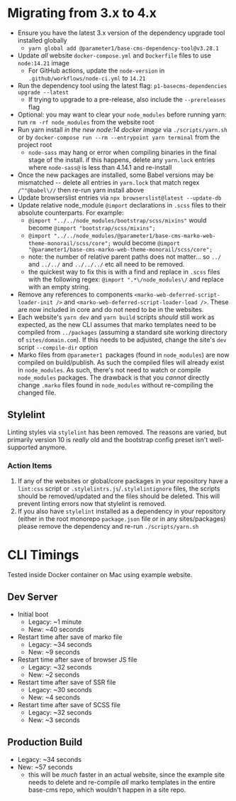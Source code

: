 # Migrating from 3.x to 4.x
- Ensure you have the latest 3.x version of the dependency upgrade tool installed globally
  - `yarn global add @parameter1/base-cms-dependency-tool@v3.28.1`
- Update _all_ website `docker-compose.yml` and `Dockerfile` files to use `node:14.21` image
  - For GitHub actions, update the `node-version` in `.github/workflows/node-ci.yml` to `14.21`
- Run the dependency tool using the latest flag: `p1-basecms-dependencies upgrade --latest`
  - If trying to upgrade to a pre-release, also include the `--prereleases` flag
- Optional: you may want to clear your `node_modules` before running yarn: run `rm -rf node_modules` from the website root
- Run yarn install _in the new node:14 docker image_ via `./scripts/yarn.sh` or by `docker-compose run --rm --entrypoint yarn terminal` from the project root
  - `node-sass` may hang or error when compiling binaries in the final stage of the install. if this happens, delete any `yarn.lock` entries where `node-sass@` is less than 4.14.1 and re-install
- Once the new packages are installed, some Babel versions may be mismatched -- delete all entries in `yarn.lock` that match regex `/^"@babel\//` then re-run yarn install above
- Update browserslist entries via `npx browserslist@latest --update-db`
- Update relative node_module `@import` declarations in `.scss` files to their absolute counterparts. For example:
  - `@import "../../node_modules/bootstrap/scss/mixins"` would become `@import "bootstrap/scss/mixins";`
  - `@import "../../node_modules/@parameter1/base-cms-marko-web-theme-monorail/scss/core";` would become `@import "@parameter1/base-cms-marko-web-theme-monorail/scss/core";`
  - note: the number of relative parent paths does not matter... so `../` and `../../` and `../../../` etc all need to be removed.
  - the quickest way to fix this is with a find and replace in `.scss` files with the following regex: `@import ".*\/node_modules\/` and replace with an empty string.
- Remove any references to components `<marko-web-deferred-script-loader-init />` and `<marko-web-deferred-script-loader-load />`. These are now included in core and do not need to be in the websites.
- Each website's `yarn dev` and `yarn build` scripts _should_ still work as expected, as the new CLI assumes that marko templates need to be compiled from `../packages` (assuming a standard site working directory of `sites/domain.com`). If this needs to be adjusted, change the site's `dev` script `--compile-dir` option
- Marko files from `@parameter1 `packages (found in `node_modules`) are now compiled on build/publish. As such the compiled files will already exist in `node_modules`. As such, there's not need to watch or compile `node_modules` packages. The drawback is that you _cannot_ directly change `.marko` files found in `node_modules` without re-compiling the changed file.

## Stylelint
Linting styles via `stylelint` has been removed. The reasons are varied, but primarily version 10 is _really_ old and the bootstrap config preset isn't well-supported anymore.

### Action Items
1. If any of the websites or global/core packages in your repository have a `lint:css` script or `.stylelintrs.js`/`.stylelintignore` files, the scripts should be removed/updated and the files should be deleted. This will prevent linting errors now that stylelint is removed.
2. If you also have `stylelint` installed as a dependency in your repository (either in the root monorepo `package.json` file or in any sites/packages) please remove the dependency and re-run `./scripts/yarn.sh`

# CLI Timings
Tested inside Docker container on Mac using example website.

## Dev Server
- Initial boot
  - Legacy: ~1 minute
  - New: ~40 seconds
- Restart time after save of marko file
  - Legacy: ~34 seconds
  - New: ~9 seconds
- Restart time after save of browser JS file
  - Legacy: ~32 seconds
  - New: ~2 seconds
- Restart time after save of SSR file
  - Legacy: ~30 seconds
  - New: ~4 seconds
- Restart time after save of SCSS file
  - Legacy: ~32 seconds
  - New: ~3 seconds

## Production Build
- Legacy: ~34 seconds
- New: ~57 seconds
  - this will be _much_ faster in an actual website, since the example site needs to delete and re-compile _all_ marko templates in the entire base-cms repo, which wouldn't happen in a site repo.

